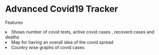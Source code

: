 # Advanced Covid19 Tracker

Features
<li>
Shows number of covid tests, active covid cases , recoverd cases and deaths  
</li>
<li>
Map for having an overall idea of the covid spread
</i>
<li>
Country wise graphs of covid cases 
</li>
